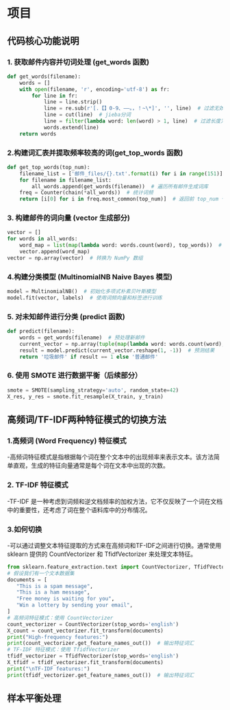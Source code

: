 # 项目
## 代码核心功能说明
### 1. 获取邮件内容并切词处理 (get_words 函数)
```python
def get_words(filename):
    words = []
    with open(filename, 'r', encoding='utf-8') as fr:
        for line in fr:
            line = line.strip()
            line = re.sub(r'[.【】0-9、——。，！~\*]', '', line)  # 过滤无效字符
            line = cut(line)  # jieba分词
            line = filter(lambda word: len(word) > 1, line)  # 过滤长度为1的词
            words.extend(line)
    return words
```
### 2.构建词汇表并提取频率较高的词(get_top_words 函数)
```python
def get_top_words(top_num):
    filename_list = ['邮件_files/{}.txt'.format(i) for i in range(151)]
    for filename in filename_list:
        all_words.append(get_words(filename))  # 遍历所有邮件生成词库
    freq = Counter(chain(*all_words))  # 统计词频
    return [i[0] for i in freq.most_common(top_num)]  # 返回前 top_num 个高频词
```
### 3. 构建邮件的词向量 (vector 生成部分)
```python
vector = []
for words in all_words:
    word_map = list(map(lambda word: words.count(word), top_words))  # 统计每个特征词的词频
    vector.append(word_map)
vector = np.array(vector)  # 转换为 NumPy 数组
```
### 4.构建分类模型 (MultinomialNB Naive Bayes 模型)
```python
model = MultinomialNB()  # 初始化多项式朴素贝叶斯模型
model.fit(vector, labels)  # 使用词频向量和标签进行训练
```
### 5. 对未知邮件进行分类 (predict 函数)
```python
def predict(filename):
    words = get_words(filename)  # 预处理新邮件
    current_vector = np.array(tuple(map(lambda word: words.count(word), top_words)))  # 生成词频向量
    result = model.predict(current_vector.reshape(1, -1))  # 预测结果
    return '垃圾邮件' if result == 1 else '普通邮件'
```
### 6. 使用 SMOTE 进行数据平衡（后续部分）
```python
smote = SMOTE(sampling_strategy='auto', random_state=42)
X_res, y_res = smote.fit_resample(X_train, y_train)
```
## 高频词/TF-IDF两种特征模式的切换方法
### 1.高频词 (Word Frequency) 特征模式
 -高频词特征模式是指根据每个词在整个文本中的出现频率来表示文本。该方法简单直观，生成的特征向量通常是每个词在文本中出现的次数。
### 2. TF-IDF 特征模式
 -TF-IDF 是一种考虑到词频和逆文档频率的加权方法，它不仅反映了一个词在文档中的重要性，还考虑了词在整个语料库中的分布情况。
### 3.如何切换
 -可以通过调整文本特征提取的方式来在高频词和TF-IDF之间进行切换。通常使用 sklearn 提供的 CountVectorizer 和 TfidfVectorizer 来处理文本特征。
 ```python
from sklearn.feature_extraction.text import CountVectorizer, TfidfVectorizer
# 假设我们有一个文本数据集
documents = [
    "This is a spam message",
    "This is a ham message",
    "Free money is waiting for you",
    "Win a lottery by sending your email",
]
# 高频词特征模式：使用 CountVectorizer
count_vectorizer = CountVectorizer(stop_words='english')
X_count = count_vectorizer.fit_transform(documents)
print("High-frequency features:")
print(count_vectorizer.get_feature_names_out())  # 输出特征词汇
# TF-IDF 特征模式：使用 TfidfVectorizer
tfidf_vectorizer = TfidfVectorizer(stop_words='english')
X_tfidf = tfidf_vectorizer.fit_transform(documents)
print("\nTF-IDF features:")
print(tfidf_vectorizer.get_feature_names_out())  # 输出特征词汇
```
## 样本平衡处理
